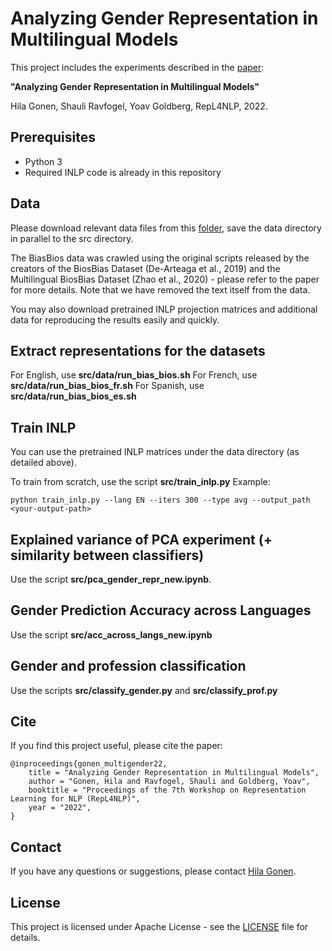 
# Analyzing Gender Representation in Multilingual Models

This project includes the experiments described in the [paper](https://arxiv.org/pdf/2204.09168.pdf): 

**"Analyzing Gender Representation in Multilingual Models"** 

Hila Gonen, Shauli Ravfogel, Yoav Goldberg, RepL4NLP, 2022.

## Prerequisites

* Python 3
* Required INLP code is already in this repository

## Data

Please download relevant data files from this [folder](https://drive.google.com/drive/folders/17ON-wMI8RaYDhXFgOYD5N7gVw0LDqg7O?usp=sharing), save the data directory in parallel to the src directory.

The BiasBios data was crawled using the original scripts released by the creators of the BiosBias Dataset (De-Arteaga et al., 2019) and the Multilingual BiosBias Dataset (Zhao et al., 2020) - please refer to the paper for more details.
Note that we have removed the text itself from the data.

You may also download pretrained INLP projection matrices and additional data for reproducing the results easily and quickly.


## Extract representations for the datasets
For English, use **src/data/run_bias_bios.sh**
For French, use **src/data/run_bias_bios_fr.sh**
For Spanish, use **src/data/run_bias_bios_es.sh**

## Train INLP
You can use the pretrained INLP matrices under the data directory (as detailed above).

To train from scratch, use the script **src/train_inlp.py**
Example:
```
python train_inlp.py --lang EN --iters 300 --type avg --output_path <your-output-path> 
```
## Explained variance of PCA experiment (+ similarity between classifiers)

Use the script **src/pca_gender_repr_new.ipynb**.

## Gender Prediction Accuracy across Languages
Use the script **src/acc_across_langs_new.ipynb**

## Gender and profession classification
Use the scripts **src/classify_gender.py** and **src/classify_prof.py**

## Cite

If you find this project useful, please cite the paper:
```
@inproceedings{gonen_multigender22,
    title = "Analyzing Gender Representation in Multilingual Models",
    author = "Gonen, Hila and Ravfogel, Shauli and Goldberg, Yoav",
    booktitle = "Proceedings of the 7th Workshop on Representation Learning for NLP (RepL4NLP)",
    year = "2022",
}
```

## Contact

If you have any questions or suggestions, please contact [Hila Gonen](mailto:hilagnn@gmail.com).

## License

This project is licensed under Apache License - see the [LICENSE](LICENSE) file for details.

